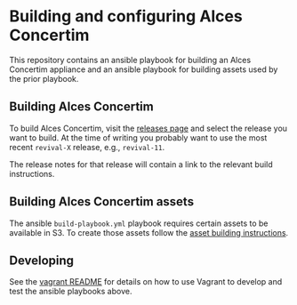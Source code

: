 # Building and configuring Alces Concertim

This repository contains an ansible playbook for building an Alces Concertim
appliance and an ansible playbook for building assets used by the prior
playbook.

## Building Alces Concertim

To build Alces Concertim, visit the [releases
page](https://github.com/alces-flight/concertim-ansible-playbook/releases) and
select the release you want to build.  At the time of writing you probably want
to use the most recent `revival-X` release, e.g., `revival-11`.

The release notes for that release will contain a link to the relevant build
instructions.

## Building Alces Concertim assets

The ansible `build-playbook.yml` playbook requires certain assets to be
available in S3.  To create those assets follow the [asset building
instructions](ansible/asset-building.md).

## Developing

See the [vagrant README](vagrant/README.md) for details on how to use Vagrant
to develop and test the ansible playbooks above.

